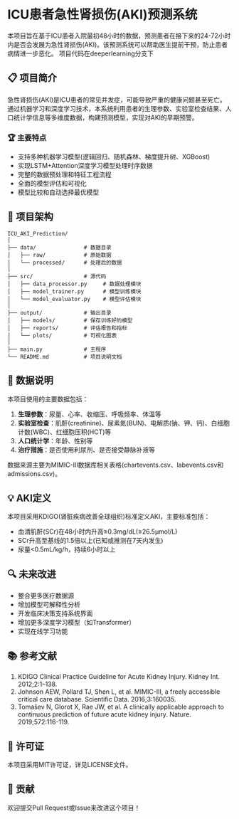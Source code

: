 # ICU患者急性肾损伤(AKI)预测系统

本项目旨在基于ICU患者入院最初48小时的数据，预测患者在接下来的24-72小时内是否会发展为急性肾损伤(AKI)。该预测系统可以帮助医生提前干预，防止患者病情进一步恶化。
项目代码在deeperlearning分支下

## 📋 项目简介

急性肾损伤(AKI)是ICU患者的常见并发症，可能导致严重的健康问题甚至死亡。通过机器学习和深度学习技术，本系统利用患者的生理参数、实验室检查结果、人口统计学信息等多维度数据，构建预测模型，实现对AKI的早期预警。

### 🏆 主要特点

- 支持多种机器学习模型(逻辑回归、随机森林、梯度提升树、XGBoost)
- 实现LSTM+Attention深度学习模型处理时序数据
- 完整的数据预处理和特征工程流程
- 全面的模型评估和可视化
- 模型比较和自动选择最优模型

## 🔧 项目架构

```
ICU_AKI_Prediction/
│
├── data/               # 数据目录
│   ├── raw/            # 原始数据
│   └── processed/      # 处理后的数据
│
├── src/                # 源代码
│   ├── data_processor.py     # 数据处理模块
│   ├── model_trainer.py      # 模型训练模块
│   └── model_evaluator.py    # 模型评估模块
│
├── output/             # 输出目录
│   ├── models/         # 保存训练好的模型
│   ├── reports/        # 评估报告和指标
│   └── plots/          # 可视化图表
│
├── main.py             # 主程序
└── README.md           # 项目说明文档
```

## 📝 数据说明

本项目使用的主要数据包括：

1. **生理参数**：尿量、心率、收缩压、呼吸频率、体温等
2. **实验室检查**：肌酐(creatinine)、尿素氮(BUN)、电解质(钠、钾、钙)、白细胞计数(WBC)、红细胞压积(HCT)等
3. **人口统计学**：年龄、性别等
4. **治疗措施**：是否使用利尿剂、是否接受静脉补液等

数据来源主要为MIMIC-III数据库相关表格(chartevents.csv、labevents.csv和admissions.csv)。

## 💡 AKI定义

本项目采用KDIGO(肾脏疾病改善全球组织)标准定义AKI，主要标准包括：

- 血清肌酐(SCr)在48小时内升高≥0.3mg/dL(≥26.5μmol/L)
- SCr升高至基线的1.5倍以上(已知或推测在7天内发生)
- 尿量<0.5mL/kg/h，持续6小时以上

## 🔍 未来改进

- 整合更多医疗数据源
- 增加模型可解释性分析
- 开发临床决策支持系统界面
- 增加更多深度学习模型（如Transformer）
- 实现在线学习功能

## 📚 参考文献

1. KDIGO Clinical Practice Guideline for Acute Kidney Injury. Kidney Int. 2012;2:1–138.
2. Johnson AEW, Pollard TJ, Shen L, et al. MIMIC-III, a freely accessible critical care database. Scientific Data. 2016;3:160035.
3. Tomašev N, Glorot X, Rae JW, et al. A clinically applicable approach to continuous prediction of future acute kidney injury. Nature. 2019;572:116-119.

## 📄 许可证

本项目采用MIT许可证，详见LICENSE文件。

## 👥 贡献

欢迎提交Pull Request或Issue来改进这个项目！ 
